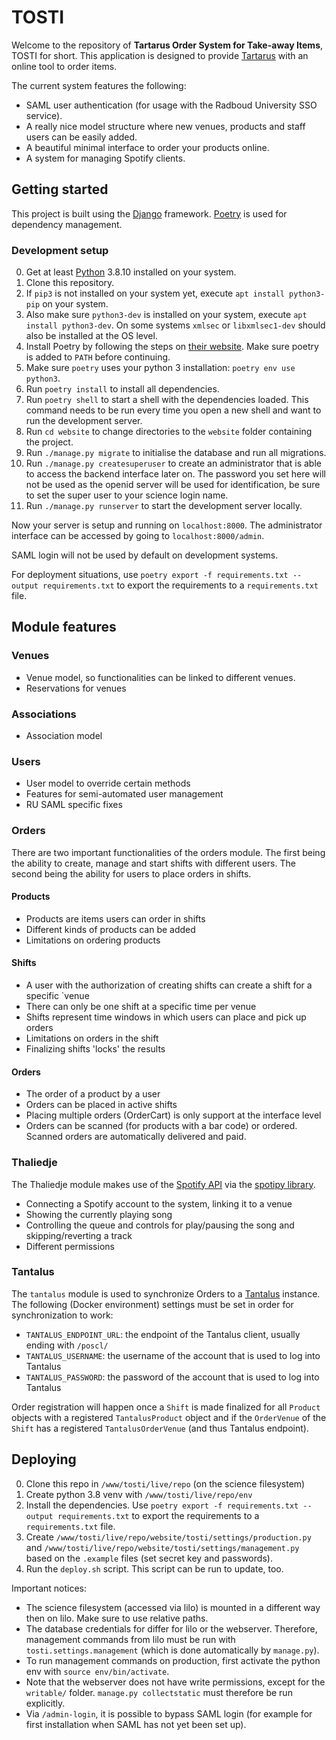 # TOSTI

Welcome to the repository of **Tartarus Order System for Take-away Items**, TOSTI for short. This application is designed to provide [Tartarus](https://tartarus.science.ru.nl) with an online tool to order items.

The current system features the following:

- SAML user authentication (for usage with the Radboud University SSO service).
- A really nice model structure where new venues, products and staff users can be easily added.
- A beautiful minimal interface to order your products online.
- A system for managing Spotify clients.

## Getting started
This project is built using the [Django](https://github.com/django/django) framework. [Poetry](https://python-poetry.org) is used for dependency management.

### Development setup

0. Get at least [Python](https://www.python.org) 3.8.10 installed on your system.
1. Clone this repository.
2. If ```pip3``` is not installed on your system yet, execute ```apt install python3-pip``` on your system.
3. Also make sure ```python3-dev``` is installed on your system, execute ```apt install python3-dev```. On some systems `xmlsec` or `libxmlsec1-dev` should also be installed at the OS level.
4. Install Poetry by following the steps on [their website](https://python-poetry.org/docs/#installation). Make sure poetry is added to ```PATH``` before continuing.
5. Make sure `poetry` uses your python 3 installation: `poetry env use python3`.
6. Run `poetry install` to install all dependencies.
7. Run `poetry shell` to start a shell with the dependencies loaded. This command needs to be run every time you open a new shell and want to run the development server.
8. Run ```cd website``` to change directories to the ```website``` folder containing the project.
9. Run ```./manage.py migrate``` to initialise the database and run all migrations.
10. Run ```./manage.py createsuperuser``` to create an administrator that is able to access the backend interface later on. The password you set here will not be used as the openid server will be used for identification, be sure to set the super user to your science login name.
11. Run ```./manage.py runserver``` to start the development server locally.

Now your server is setup and running on ```localhost:8000```. The administrator interface can be accessed by going to ```localhost:8000/admin```.

SAML login will not be used by default on development systems.

For deployment situations, use `poetry export -f requirements.txt --output requirements.txt` to export the requirements to a `requirements.txt` file.


## Module features
### Venues
- Venue model, so functionalities can be linked to different venues.
- Reservations for venues

### Associations
- Association model

### Users
- User model to override certain methods
- Features for semi-automated user management
- RU SAML specific fixes

### Orders
There are two important functionalities of the orders module. The first being the ability to create, manage and start shifts with different users. The second being the ability for users to place orders in shifts.

#### Products
- Products are items users can order in shifts
- Different kinds of products can be added
- Limitations on ordering products

#### Shifts
- A user with the authorization of creating shifts can create a shift for a specific `venue
- There can only be one shift at a specific time per venue
- Shifts represent time windows in which users can place and pick up orders 
- Limitations on orders in the shift
- Finalizing shifts 'locks' the results

#### Orders
- The order of a product by a user
- Orders can be placed in active shifts
- Placing multiple orders (OrderCart) is only support at the interface level
- Orders can be scanned (for products with a bar code) or ordered. Scanned orders are automatically delivered and paid.

### Thaliedje
The Thaliedje module makes use of the [Spotify API](https://developer.spotify.com) via the [spotipy library](https://spotipy.readthedocs.io/en/2.12.0/).

- Connecting a Spotify account to the system, linking it to a venue
- Showing the currently playing song
- Controlling the queue and controls for play/pausing the song and skipping/reverting a track
- Different permissions

### Tantalus
The `tantalus` module is used to synchronize Orders to a [Tantalus](https://github.com/thijsmie/tantalus) instance. The following (Docker environment) settings must be set in order for synchronization to work:

- `TANTALUS_ENDPOINT_URL`: the endpoint of the Tantalus client, usually ending with `/poscl/`
- `TANTALUS_USERNAME`: the username of the account that is used to log into Tantalus
- `TANTALUS_PASSWORD`: the password of the account that is used to log into Tantalus

Order registration will happen once a `Shift` is made finalized for all `Product` objects with a registered `TantalusProduct` object and if the `OrderVenue` of the `Shift` has a registered `TantalusOrderVenue`  (and thus Tantalus endpoint).

## Deploying
0. Clone this repo in `/www/tosti/live/repo` (on the science filesystem)
1. Create python 3.8 venv with `/www/tosti/live/repo/env`
2. Install the dependencies. Use `poetry export -f requirements.txt --output requirements.txt` to export the requirements to a `requirements.txt` file.
3. Create `/www/tosti/live/repo/website/tosti/settings/production.py` and `/www/tosti/live/repo/website/tosti/settings/management.py` based on the `.example` files (set secret key and passwords).
4. Run the `deploy.sh` script. This script can be run to update, too.

Important notices:
- The science filesystem (accessed via lilo) is mounted in a different way then on lilo. Make sure to use relative paths.
- The database credentials for differ for lilo or the webserver. Therefore, management commands from lilo must be run with `tosti.settings.management` (which is done automatically by `manage.py`).
- To run management commands on production, first activate the python env with `source env/bin/activate`.
- Note that the webserver does not have write permissions, except for the `writable/` folder. `manage.py collectstatic` must therefore be run explicitly.
- Via `/admin-login`, it is possible to bypass SAML login (for example for first installation when SAML has not yet been set up).
